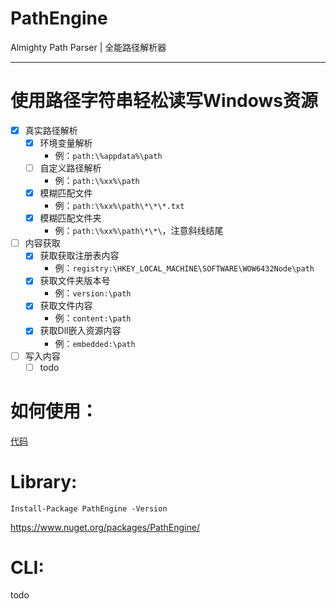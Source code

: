 # PathEngine
Almighty Path Parser | 全能路径解析器

--- 

# 使用路径字符串轻松读写Windows资源
 - [x] 真实路径解析
   - [x] 环境变量解析
      - 例：`path:\%appdata%\path`
   - [ ] 自定义路径解析
      - 例：`path:\%xx%\path`
   - [x] 模糊匹配文件
      - 例：`path:\%xx%\path\*\*\*.txt`
   - [x] 模糊匹配文件夹
      - 例：`path:\%xx%\path\*\*\`，注意斜线结尾
    
 - [ ] 内容获取
   - [x] 获取获取注册表内容
      - 例：`registry:\HKEY_LOCAL_MACHINE\SOFTWARE\WOW6432Node\path`
   - [x] 获取文件夹版本号
        - 例：`version:\path`
   - [x] 获取文件内容
        - 例：`content:\path`
   - [x] 获取Dll嵌入资源内容
        - 例：`embedded:\path`
 - [ ] 写入内容
   - [ ] todo

# 如何使用：

[代码](https://github.com/DaZiYuan/path-engine/blob/main/src/TestProject/PathResolverTest.cs)

 # Library:
```
Install-Package PathEngine -Version 
```
https://www.nuget.org/packages/PathEngine/

 # CLI:

 todo

